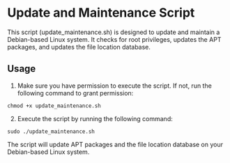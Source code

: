 # Update and Maintenance Script
This script (update_maintenance.sh) is designed to update and maintain a Debian-based Linux system. It checks for root privileges, updates the APT packages, and updates the file location database.

## Usage
1. Make sure you have permission to execute the script. If not, run the following command to grant permission:
```console
chmod +x update_maintenance.sh
```

2. Execute the script by running the following command:
```console
sudo ./update_maintenance.sh
```

The script will update APT packages and the file location database on your Debian-based Linux system.
